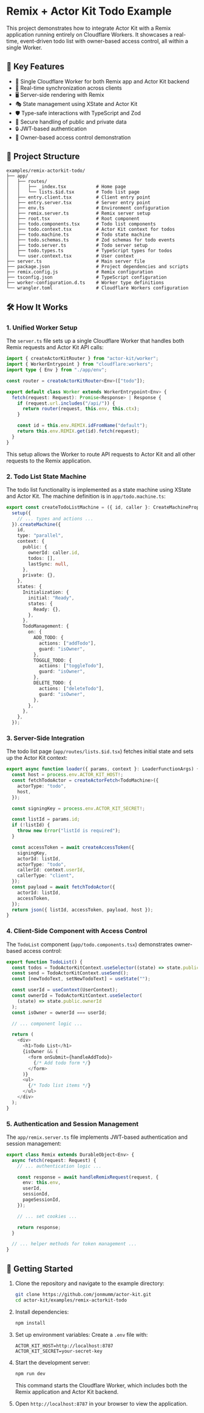 # Remix + Actor Kit Todo Example

This project demonstrates how to integrate Actor Kit with a Remix application running entirely on Cloudflare Workers. It showcases a real-time, event-driven todo list with owner-based access control, all within a single Worker.

## 🌟 Key Features

- 🚀 Single Cloudflare Worker for both Remix app and Actor Kit backend
- 🔄 Real-time synchronization across clients
- 🖥️ Server-side rendering with Remix
- 🎭 State management using XState and Actor Kit
- 🛡️ Type-safe interactions with TypeScript and Zod
- 🔐 Secure handling of public and private data
- 🔒 JWT-based authentication
- 👤 Owner-based access control demonstration

## 📁 Project Structure

```
examples/remix-actorkit-todo/
├── app/
│   ├── routes/
│   │   ├── _index.tsx           # Home page
│   │   └── lists.$id.tsx        # Todo list page
│   ├── entry.client.tsx         # Client entry point
│   ├── entry.server.tsx         # Server entry point
│   ├── env.ts                   # Environment configuration
│   ├── remix.server.ts          # Remix server setup
│   ├── root.tsx                 # Root component
│   ├── todo.components.tsx      # Todo list components
│   ├── todo.context.tsx         # Actor Kit context for todos
│   ├── todo.machine.ts          # Todo state machine
│   ├── todo.schemas.ts          # Zod schemas for todo events
│   ├── todo.server.ts           # Todo server setup
│   ├── todo.types.ts            # TypeScript types for todos
│   └── user.context.tsx         # User context
├── server.ts                    # Main server file
├── package.json                 # Project dependencies and scripts
├── remix.config.js              # Remix configuration
├── tsconfig.json                # TypeScript configuration
├── worker-configuration.d.ts    # Worker type definitions
└── wrangler.toml                # Cloudflare Workers configuration
```

## 🛠️ How It Works

### 1. Unified Worker Setup

The `server.ts` file sets up a single Cloudflare Worker that handles both Remix requests and Actor Kit API calls:

```typescript
import { createActorKitRouter } from "actor-kit/worker";
import { WorkerEntrypoint } from "cloudflare:workers";
import type { Env } from "./app/env";

const router = createActorKitRouter<Env>(["todo"]);

export default class Worker extends WorkerEntrypoint<Env> {
  fetch(request: Request): Promise<Response> | Response {
    if (request.url.includes("/api/")) {
      return router(request, this.env, this.ctx);
    }

    const id = this.env.REMIX.idFromName("default");
    return this.env.REMIX.get(id).fetch(request);
  }
}
```

This setup allows the Worker to route API requests to Actor Kit and all other requests to the Remix application.

### 2. Todo List State Machine

The todo list functionality is implemented as a state machine using XState and Actor Kit. The machine definition is in `app/todo.machine.ts`:

```typescript
export const createTodoListMachine = ({ id, caller }: CreateMachineProps) =>
  setup({
    // ... types and actions ...
  }).createMachine({
    id,
    type: "parallel",
    context: {
      public: {
        ownerId: caller.id,
        todos: [],
        lastSync: null,
      },
      private: {},
    },
    states: {
      Initialization: {
        initial: "Ready",
        states: {
          Ready: {},
        },
      },
      TodoManagement: {
        on: {
          ADD_TODO: {
            actions: ["addTodo"],
            guard: "isOwner",
          },
          TOGGLE_TODO: {
            actions: ["toggleTodo"],
            guard: "isOwner",
          },
          DELETE_TODO: {
            actions: ["deleteTodo"],
            guard: "isOwner",
          },
        },
      },
    },
  });
```

### 3. Server-Side Integration

The todo list page (`app/routes/lists.$id.tsx`) fetches initial state and sets up the Actor Kit context:

```typescript
export async function loader({ params, context }: LoaderFunctionArgs) {
  const host = process.env.ACTOR_KIT_HOST!;
  const fetchTodoActor = createActorFetch<TodoMachine>({
    actorType: "todo",
    host,
  });

  const signingKey = process.env.ACTOR_KIT_SECRET!;

  const listId = params.id;
  if (!listId) {
    throw new Error("listId is required");
  }

  const accessToken = await createAccessToken({
    signingKey,
    actorId: listId,
    actorType: "todo",
    callerId: context.userId,
    callerType: "client",
  });
  const payload = await fetchTodoActor({
    actorId: listId,
    accessToken,
  });
  return json({ listId, accessToken, payload, host });
}
```

### 4. Client-Side Component with Access Control

The `TodoList` component (`app/todo.components.tsx`) demonstrates owner-based access control:

```typescript
export function TodoList() {
  const todos = TodoActorKitContext.useSelector((state) => state.public.todos);
  const send = TodoActorKitContext.useSend();
  const [newTodoText, setNewTodoText] = useState("");

  const userId = useContext(UserContext);
  const ownerId = TodoActorKitContext.useSelector(
    (state) => state.public.ownerId
  );
  const isOwner = ownerId === userId;

  // ... component logic ...

  return (
    <div>
      <h1>Todo List</h1>
      {isOwner && (
        <form onSubmit={handleAddTodo}>
          {/* Add todo form */}
        </form>
      )}
      <ul>
        {/* Todo list items */}
      </ul>
    </div>
  );
}
```

### 5. Authentication and Session Management

The `app/remix.server.ts` file implements JWT-based authentication and session management:

```typescript
export class Remix extends DurableObject<Env> {
  async fetch(request: Request) {
    // ... authentication logic ...

    const response = await handleRemixRequest(request, {
      env: this.env,
      userId,
      sessionId,
      pageSessionId,
    });

    // ... set cookies ...

    return response;
  }

  // ... helper methods for token management ...
}
```

## 🚀 Getting Started

1. Clone the repository and navigate to the example directory:

   ```bash
   git clone https://github.com/jonmumm/actor-kit.git
   cd actor-kit/examples/remix-actorkit-todo
   ```

2. Install dependencies:

   ```bash
   npm install
   ```

3. Set up environment variables:
   Create a `.env` file with:

   ```
   ACTOR_KIT_HOST=http://localhost:8787
   ACTOR_KIT_SECRET=your-secret-key
   ```

4. Start the development server:

   ```bash
   npm run dev
   ```

   This command starts the Cloudflare Worker, which includes both the Remix application and Actor Kit backend.

5. Open `http://localhost:8787` in your browser to view the application.